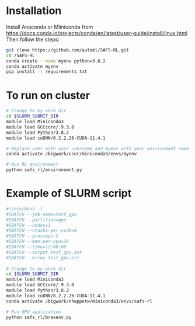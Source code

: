 # Installation
Install Anaconda or Miiniconda from https://docs.conda.io/projects/conda/en/latest/user-guide/install/linux.html
Then follow the steps:
```bash
git clone https://github.com/automl/SAFS-RL.git
cd /SAFS-RL
conda create --name myenv python=3.8.2
conda activate myenv
pip install -r requirements.txt
```
# To run on cluster
```bash
# Change to my work dir
cd $SLURM_SUBMIT_DIR
module load Miniconda3
module load GCCcore/.9.3.0
module load Python/3.8.2
module load cuDNN/8.2.2.26-CUDA-11.4.1

# Replace user with your username and myenv with your environment name
conda activate /bigwork/user/miniconda3/envs/myenv

# Run RL environment
python safs_rl/environemnt.py
```

# Example of SLURM script
```bash
#!/bin/bash -l
#SBATCH --job-name=test_gpu
#SBATCH --partition=gpu
#SBATCH --nodes=1
#SBATCH --ntasks-per-node=8
#SBATCH --gres=gpu:2
#SBATCH --mem-per-cpu=2G
#SBATCH --time=12:00:00
#SBATCH --output test_gpu.out
#SBATCH --error test_gpu.err
 
# Change to my work dir
cd $SLURM_SUBMIT_DIR
module load Miniconda3
module load GCCcore/.9.3.0
module load Python/3.8.2
module load cuDNN/8.2.2.26-CUDA-11.4.1
conda activate /bigwork/nhwppetw/miniconda3/envs/safs-rl

# Run GPU application
python safs_rl/braxenv.py
```


